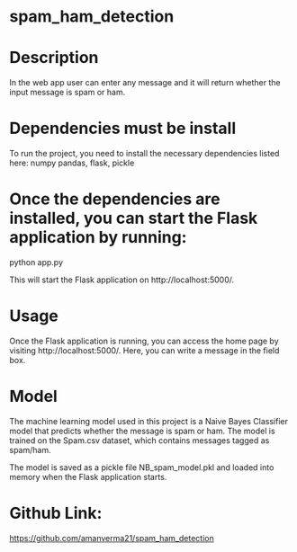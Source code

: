 # spam_ham_detection

# Description
In the web app user can enter any message and it will return whether the input message is spam or ham.

# Dependencies must be install
To run the project, you need to install the necessary dependencies listed here:
numpy 
pandas,
flask, 
pickle

# Once the dependencies are installed, you can start the Flask application by running:
python app.py

This will start the Flask application on http://localhost:5000/.


# Usage
Once the Flask application is running, you can access the home page by visiting http://localhost:5000/. Here, you can write a message in the field box.
# Model
The machine learning model used in this project is a Naive Bayes Classifier model that predicts whether the message is spam or ham. The model is trained on the Spam.csv dataset, which contains messages tagged as spam/ham.

The model is saved as a pickle file NB_spam_model.pkl and loaded into memory when the Flask application starts.

# Github Link:
https://github.com/amanverma21/spam_ham_detection
